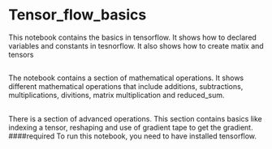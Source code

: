 # Tensor_flow_basics
This notebook contains the basics in tensorflow. It shows how to declared variables and constants in tesnorflow.
It also shows how to create matix and tensors
##
The notebook contains a section of mathematical operations. It shows different mathematical operations that include additions, subtractions, 
multiplications, divitions, matrix multiplication and reduced_sum.
##
There is a section of advanced operations. This section contains basics like indexing a tensor, reshaping
and use of gradient tape to get the gradient.
####required
To run this notebook, you need to have installed tensorflow.
